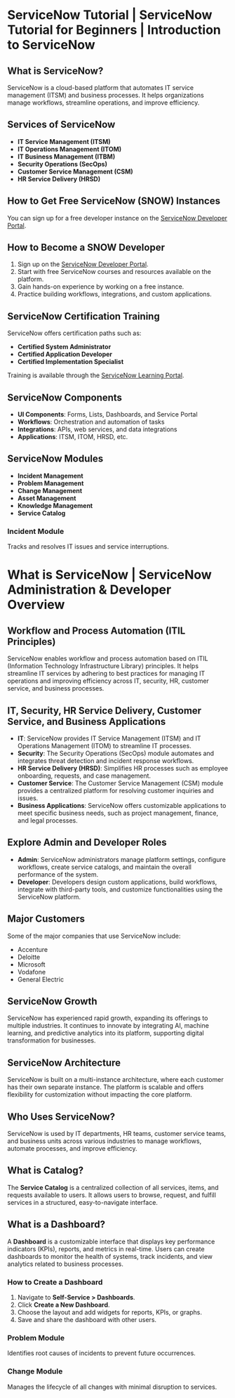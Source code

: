# ServiceNow Tutorial | ServiceNow Tutorial for Beginners | Introduction to ServiceNow

## What is ServiceNow?  
ServiceNow is a cloud-based platform that automates IT service management (ITSM) and business processes. It helps organizations manage workflows, streamline operations, and improve efficiency.

## Services of ServiceNow  
- **IT Service Management (ITSM)**
- **IT Operations Management (ITOM)**
- **IT Business Management (ITBM)**
- **Security Operations (SecOps)**
- **Customer Service Management (CSM)**
- **HR Service Delivery (HRSD)**

## How to Get Free ServiceNow (SNOW) Instances  
You can sign up for a free developer instance on the [ServiceNow Developer Portal](https://developer.servicenow.com).

## How to Become a SNOW Developer  
1. Sign up on the [ServiceNow Developer Portal](https://developer.servicenow.com).
2. Start with free ServiceNow courses and resources available on the platform.
3. Gain hands-on experience by working on a free instance.
4. Practice building workflows, integrations, and custom applications.

## ServiceNow Certification Training  
ServiceNow offers certification paths such as:
- **Certified System Administrator**
- **Certified Application Developer**
- **Certified Implementation Specialist**

Training is available through the [ServiceNow Learning Portal](https://nowlearning.servicenow.com).

## ServiceNow Components  
- **UI Components**: Forms, Lists, Dashboards, and Service Portal
- **Workflows**: Orchestration and automation of tasks
- **Integrations**: APIs, web services, and data integrations
- **Applications**: ITSM, ITOM, HRSD, etc.

## ServiceNow Modules  
- **Incident Management**
- **Problem Management**
- **Change Management**
- **Asset Management**
- **Knowledge Management**
- **Service Catalog**

### Incident Module  
Tracks and resolves IT issues and service interruptions.

# What is ServiceNow | ServiceNow Administration & Developer Overview

## Workflow and Process Automation (ITIL Principles)  
ServiceNow enables workflow and process automation based on ITIL (Information Technology Infrastructure Library) principles. It helps streamline IT services by adhering to best practices for managing IT operations and improving efficiency across IT, security, HR, customer service, and business processes.

## IT, Security, HR Service Delivery, Customer Service, and Business Applications  
- **IT**: ServiceNow provides IT Service Management (ITSM) and IT Operations Management (ITOM) to streamline IT processes.
- **Security**: The Security Operations (SecOps) module automates and integrates threat detection and incident response workflows.
- **HR Service Delivery (HRSD)**: Simplifies HR processes such as employee onboarding, requests, and case management.
- **Customer Service**: The Customer Service Management (CSM) module provides a centralized platform for resolving customer inquiries and issues.
- **Business Applications**: ServiceNow offers customizable applications to meet specific business needs, such as project management, finance, and legal processes.

## Explore Admin and Developer Roles  
- **Admin**: ServiceNow administrators manage platform settings, configure workflows, create service catalogs, and maintain the overall performance of the system.
- **Developer**: Developers design custom applications, build workflows, integrate with third-party tools, and customize functionalities using the ServiceNow platform.

## Major Customers  
Some of the major companies that use ServiceNow include:
- Accenture
- Deloitte
- Microsoft
- Vodafone
- General Electric

## ServiceNow Growth  
ServiceNow has experienced rapid growth, expanding its offerings to multiple industries. It continues to innovate by integrating AI, machine learning, and predictive analytics into its platform, supporting digital transformation for businesses.

## ServiceNow Architecture  
ServiceNow is built on a multi-instance architecture, where each customer has their own separate instance. The platform is scalable and offers flexibility for customization without impacting the core platform.

## Who Uses ServiceNow?  
ServiceNow is used by IT departments, HR teams, customer service teams, and business units across various industries to manage workflows, automate processes, and improve efficiency.

## What is Catalog?  
The **Service Catalog** is a centralized collection of all services, items, and requests available to users. It allows users to browse, request, and fulfill services in a structured, easy-to-navigate interface.

## What is a Dashboard?  
A **Dashboard** is a customizable interface that displays key performance indicators (KPIs), reports, and metrics in real-time. Users can create dashboards to monitor the health of systems, track incidents, and view analytics related to business processes.

### How to Create a Dashboard  
1. Navigate to **Self-Service > Dashboards**.
2. Click **Create a New Dashboard**.
3. Choose the layout and add widgets for reports, KPIs, or graphs.
4. Save and share the dashboard with other users.



### Problem Module  
Identifies root causes of incidents to prevent future occurrences.

### Change Module  
Manages the lifecycle of all changes with minimal disruption to services.
